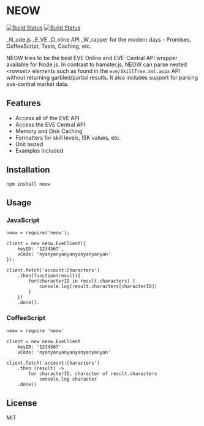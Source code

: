# NEOW
[![Build Status](https://drone.io/github.com/sseemayer/NEOW/status.png)](https://drone.io/github.com/sseemayer/NEOW/latest)
[![Build Status](https://travis-ci.org/sseemayer/NEOW.svg?branch=master)](https://travis-ci.org/sseemayer/NEOW)

_N_ode.js _E_VE _O_nline API _W_rapper for the modern days - Promises, CoffeeScript, Tests, Caching, etc.

NEOW tries to be the best EVE Online and EVE-Central API wrapper available for Node.js. In contrast to hamster.js, NEOW can parse nested &lt;rowset&gt; elements such as found in the `eve/SkillTree.xml.aspx` API without returning garbled/partial results. It also includes support for parsing eve-central market data.

## Features

  * Access all of the EVE API
  * Access the EVE Central API
  * Memory and Disk Caching
  * Formatters for skill levels, ISK values, etc.
  * Unit tested
  * Examples included

## Installation

	npm install neow

## Usage

### JavaScript

	neow = require('neow');

	client = new neow.EveClient({
		keyID: '1234567',
		vCode: 'nyanyanyanyanyanyanyanyan'
	});

	client.fetch('account:Characters')
		.then(function(result){
			for(characterID in result.characters) {
				console.log(result.characters[characterID])
			}
		})
		.done().

### CoffeeScript

	neow = require 'neow'

	client = new neow.EveClient
		keyID: '1234567'
		vCode: 'nyanyanyanyanyanyanyanyan'
	
	client.fetch('account:Characters')
		.then (result) ->
			for characterID, character of result.characters
				console.log character
		.done()

## License
MIT
